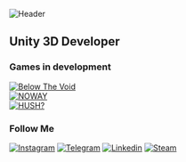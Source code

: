 ![Header](https://github.com/nohatler/nohatler/blob/main/assets/headerLogo.gif?raw=true)

## Unity 3D Developer

### Games in development
[![Below The Void](https://img.shields.io/badge/☆_Below_The_Void-000000?style=for-the-badge)](https://github.com/nohatler)<br>
[![NOWAY](https://img.shields.io/badge/☆_NOWAY-000000?style=for-the-badge)](https://github.com/nohatler)<br>
[![HUSH?](https://img.shields.io/badge/☆_HUSH%3F-000000?style=for-the-badge)](https://github.com/nohatler)

### Follow Me
[![Instagram](https://img.shields.io/badge/Instagram-000000?style=for-the-badge&logo=instagram&logoColor=fffff)](https://www.instagram.com/no_hatler_/)
[![Telegram](https://img.shields.io/badge/Telegram-000000?style=for-the-badge&logo=telegram&logoColor=ffffff)](https://t.me/yagolova12)
[![Linkedin](https://img.shields.io/badge/Linkedin-000000?style=for-the-badge&logo=c&logoColor=ffffff)](https://t.me/yagolova12)
[![Steam](https://img.shields.io/badge/Linkedin-000000?style=for-the-badge&logo=Steam&logoColor=ffffff)](https://steamcommunity.com/id/gomonmax/)

